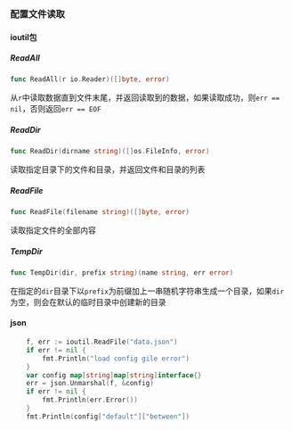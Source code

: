 ### 配置文件读取

#### ioutil包

##### ReadAll

```go
func ReadAll(r io.Reader)([]byte, error)
```

从`r`中读取数据直到文件末尾，并返回读取到的数据，如果读取成功，则`err == nil`，否则返回`err == EOF`



##### ReadDir

```go
func ReadDir(dirname string)([]os.FileInfo, error)
```

读取指定目录下的文件和目录，并返回文件和目录的列表



##### ReadFile

```go
func ReadFile(filename string)([]byte, error)
```

读取指定文件的全部内容

##### TempDir

```go
func TempDir(dir, prefix string)(name string, err error)
```

在指定的`dir`目录下以`prefix`为前缀加上一串随机字符串生成一个目录，如果`dir`为空，则会在默认的临时目录中创建新的目录





#### json

```go
	f, err := ioutil.ReadFile("data.json")
	if err != nil {
		fmt.Println("load config gile error")
	}
	var config map[string]map[string]interface{}
	err = json.Unmarshal(f, &config)
	if err != nil {
		fmt.Println(err.Error())
	}
	fmt.Println(config["default"]["between"])
```

